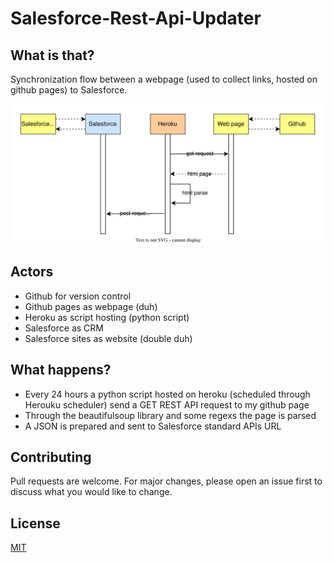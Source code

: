 # Salesforce-Rest-Api-Updater

## What is that?
Synchronization flow between a webpage (used to collect links, hosted on github pages) to Salesforce.

<p align="center">
  <img src="https://github.com/Scavix/Synchronization-from-Github-pages-to-Salesforce-sites/blob/main/mySF.drawio.svg" />
</p>

## Actors
<ul>
  <li>Github for version control</li>
  <li>Github pages as webpage (duh)</li>
  <li>Heroku as script hosting (python script)</li>
  <li>Salesforce as CRM</li>
  <li>Salesforce sites as website (double duh)</li>
</ul>

## What happens?
<ul>
  <li>Every 24 hours a python script hosted on heroku (scheduled through Herouku scheduler) send a GET REST API request to my github page</li>
  <li>Through the beautifulsoup library and some regexs the page is parsed</li>
  <li>A JSON is prepared and sent to Salesforce standard APIs URL</li>
</ul>

## Contributing

Pull requests are welcome. For major changes, please open an issue first
to discuss what you would like to change.

## License

[MIT](https://choosealicense.com/licenses/mit/)
